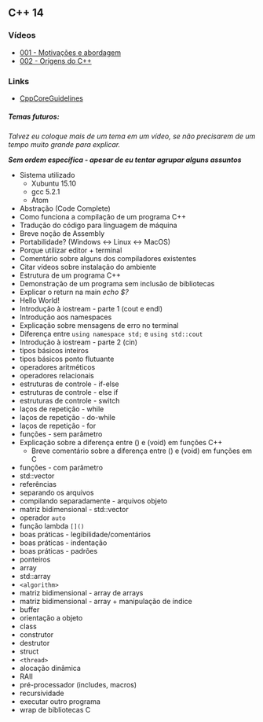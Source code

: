 ## C++ 14

### Vídeos
- [001 - Motivações e abordagem](001.md)
- [002 - Origens do C++](002.md)

### Links
- [CppCoreGuidelines](https://github.com/isocpp/CppCoreGuidelines/blob/master/CppCoreGuidelines.md)

##### Temas futuros:
*Talvez eu coloque mais de um tema em um vídeo, se não precisarem de um tempo muito grande para explicar.*

***Sem  ordem  específica - apesar de eu tentar agrupar alguns assuntos***

- Sistema utilizado
  - Xubuntu 15.10
  - gcc 5.2.1
  - Atom
- Abstração (Code Complete)
- Como funciona a compilação de um programa C++
- Tradução do código para linguagem de máquina
- Breve noção de Assembly
- Portabilidade? (Windows <-> Linux <-> MacOS)
- Porque utilizar editor + terminal
- Comentário sobre alguns dos compiladores existentes
- Citar vídeos sobre instalação do ambiente
- Estrutura de um programa C++
- Demonstração de um programa sem inclusão de bibliotecas
- Explicar o return na main *echo $?*
- Hello World!
- Introdução à iostream - parte 1 (cout e endl)
- Introdução aos namespaces
- Explicação sobre mensagens de erro no terminal
- Diferença entre `using namespace std;` e `using std::cout`
- Introdução à iostream - parte 2 (cin)
- tipos básicos inteiros
- tipos básicos ponto flutuante
- operadores aritméticos
- operadores relacionais
- estruturas de controle - if-else
- estruturas de controle - else if
- estruturas de controle - switch
- laços de repetição - while
- laços de repetição - do-while
- laços de repetição - for
- funções - sem parâmetro
- Explicação sobre a diferença entre () e (void) em funções C++
  - Breve comentário sobre a diferença entre () e (void) em funções em C
- funções - com parâmetro
- std::vector
- referências
- separando os arquivos
- compilando separadamente - arquivos objeto
- matriz bidimensional - std::vector
- operador `auto`
- função lambda `[]()`
- boas práticas - legibilidade/comentários
- boas práticas - indentação
- boas práticas - padrões
- ponteiros
- array
- std::array
- `<algorithm>`
- matriz bidimensional - array de arrays
- matriz bidimensional - array + manipulação de índice
- buffer
- orientação a objeto
- class
- construtor
- destrutor
- struct
- `<thread>`
- alocação dinâmica
- RAII
- pré-processador (includes, macros)
- recursividade
- executar outro programa
- wrap de bibliotecas C
